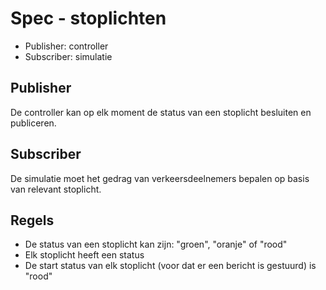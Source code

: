﻿# Spec - stoplichten
- Publisher: controller 
- Subscriber: simulatie

## Publisher
De controller kan op elk moment de status van een stoplicht besluiten en publiceren.

## Subscriber
De simulatie moet het gedrag van verkeersdeelnemers bepalen op basis van relevant stoplicht.

## Regels
- De status van een stoplicht kan zijn: "groen", "oranje" of "rood"
- Elk stoplicht heeft een status
- De start status van elk stoplicht (voor dat er een bericht is gestuurd) is "rood"